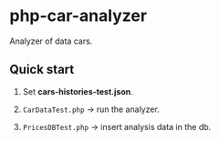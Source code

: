 # php-car-analyzer

Analyzer of data cars.

## Quick start

1. Set **cars-histories-test.json**. 

2. ```CarDataTest.php``` -> run the analyzer.

3. ```PricesDBTest.php``` -> insert analysis data in the db.